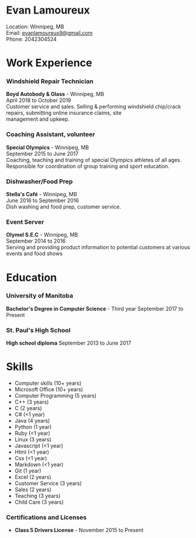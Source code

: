 # Evan Lamoureux
Location: Winnipeg, MB\
Email: evanlamoureux9@gmail.com\
Phone: 2042304524

# Work Experience
### Windshield Repair Technician
**Boyd Autobody & Glass** - Winnipeg, MB\
April 2018 to October 2019\
Customer service and sales. Selling & performing windshield chip/crack repairs, submitting online insurance claims, site\
management and upkeep.

### Coaching Assistant, volunteer
**Special Olympics** - Winnipeg, MB\
September 2015 to June 2017\
Coaching, teaching and training of special Olympics athletes of all ages. Responsible for coordination of group training and
sport education.

### Dishwasher/Food Prep
**Stella's Café** - Winnipeg, MB\
June 2016 to September 2016\
Dish washing and food prep, customer service.

### Event Server
**Olymel S.E.C** - Winnipeg, MB\
September 2014 to 2016\
Serving and providing product information to potential customers at various events and food shows

# Education
### University of Manitoba
**Bachelor's Degree in Computer Science** - Third year
September 2017 to Present

### St. Paul's High School
**High school diploma**
September 2013 to June 2017

# Skills
- Computer skills (10+ years)
- Microsoft Office (10+ years)
- Computer Programming (5 years)
- C++ (3 years)
- C (2 years)
- C# (<1 year)
- Java (4 years)
- Python (1 year)
- Ruby (<1 year)
- Linux (3 years)
- Javascript (<1 year)
- Html (<1 year)
- Css (<1 year)
- Markdown (<1 year)
- Git (1 year)
- Excel (2 years)
- Customer Service (3 years)
- Sales (2 years)
- Teaching (3 years)
- Child Care (3 years)

### Certifications and Licenses
- **Class 5 Drivers License** - November 2015 to Present
